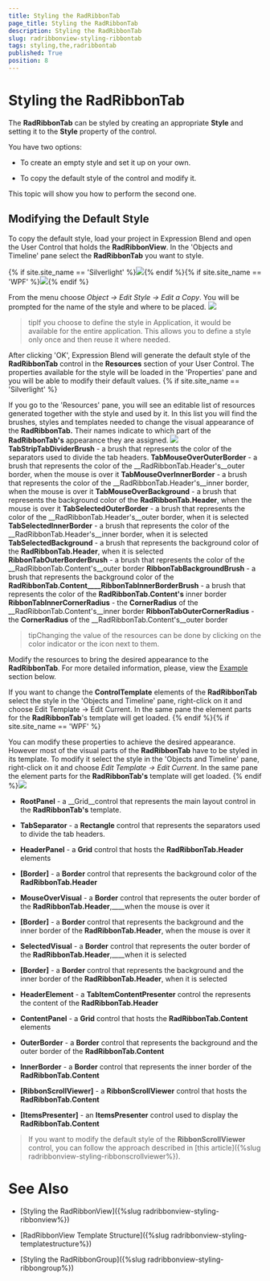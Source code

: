 ```yaml
---
title: Styling the RadRibbonTab
page_title: Styling the RadRibbonTab
description: Styling the RadRibbonTab
slug: radribbonview-styling-ribbontab
tags: styling,the,radribbontab
published: True
position: 8
---
```


# Styling the RadRibbonTab



The __RadRibbonTab__ can be styled by creating an appropriate __Style__ and setting it to the __Style__ property of the control.
			

You have two options:

* To create an empty style and set it up on your own.

* To copy the default style of the control and modify it.

This topic will show you how to perform the second one.

## Modifying the Default Style

To copy the default style, load your project in Expression Blend and open the User Control that holds the __RadRibbonView__. In the 'Objects and Timeline' pane select the __RadRibbonTab__ you want to style.
				

{% if site.site_name == 'Silverlight' %}![](images/RibbonView_Styling_RibbonTab_Locate.png){% endif %}{% if site.site_name == 'WPF' %}![](images/RibbonView_Styling_RibbonTab_LocateWPF.png){% endif %}

From the menu choose *Object -> Edit Style -> Edit a Copy*. You will be prompted for the name of the style and where to be placed.
				![](images/RibbonView_Styling_RibbonTab_CreateStyle.png)

>tipIf you choose to define the style in Application, it would be available for the entire application. This allows you to define a style only once and then reuse it where needed.

After clicking 'OK', Expression Blend will generate the default style of the __RadRibbonTab__ control in the __Resources__ section of your User Control. The properties available for the style will be loaded in the 'Properties' pane and you will be able to modify their default values.
				{% if site.site_name == 'Silverlight' %}

If you go to the 'Resources' pane, you will see an editable list of resources generated together with the style and used by it. In this list you will find the brushes, styles and templates needed to change the visual appearance of the __RadRibbonTab.__ Their names indicate to which part of the __RadRibbonTab's__ appearance they are assigned.
					![](images/RibbonView_Styling_RibbonTab_Resources.png)__TabStripTabDividerBrush__ - a brush that represents the color of the separators used to divide the tab headers.
					__TabMouseOverOuterBorder__ - a brush that represents the color of the __RadRibbonTab.Header's__outer border, when the mouse is over it
					__TabMouseOverInnerBorder__ - a brush that represents the color of the __RadRibbonTab.Header's__inner border, when the mouse is over it
					__TabMouseOverBackground__ - a brush that represents the background color of the __RadRibbonTab.Header__, when the mouse is over it
					__TabSelectedOuterBorder__ - a brush that represents the color of the __RadRibbonTab.Header's__outer border, when it is selected
					__TabSelectedInnerBorder__ - a brush that represents the color of the __RadRibbonTab.Header's__inner border, when it is selected
					__TabSelectedBackground__ - a brush that represents the background color of the __RadRibbonTab.Header__, when it is selected
					__RibbonTabOuterBorderBrush__ - a brush that represents the color of the __RadRibbonTab.Content's__outer border
					__RibbonTabBackgroundBrush__ - a brush that represents the background color of the __RadRibbonTab.Content____RibbonTabInnerBorderBrush__ - a brush that represents the color of the __RadRibbonTab.Content's__ inner border
					__RibbonTabInnerCornerRadius__ - the __CornerRadius__ of the __RadRibbonTab.Content's__inner border
					__RibbonTabOuterCornerRadius__ - the __CornerRadius__ of the __RadRibbonTab.Content's__outer border
					

>tipChanging the value of the resources can be done by clicking on the color indicator or the icon next to them.

Modify the resources to bring the desired appearance to the __RadRibbonTab__. For more detailed information, please, view the
						[Example](#example) section below.
					

If you want to change the __ControlTemplate__ elements of the __RadRibbonTab__ select the style in the 'Objects and Timeline' pane, right-click on it and choose Edit Template -> Edit Current. In the same pane the element parts for the __RadRibbonTab__'s template will get loaded.
					{% endif %}{% if site.site_name == 'WPF' %}

You can modify these properties to achieve the desired appearance. However most of the visual parts of the __RadRibbonTab__ have to be styled in its template. To modify it select the style in the 'Objects and Timeline' pane, right-click on it and choose *Edit Template -> Edit Current*. In the same pane the element parts for the __RadRibbonTab's__ template will get loaded.
					{% endif %}![](images/RibbonView_Styling_RibbonTab_ControlTemplate.png)

* __RootPanel__ - a __Grid__control that represents the main layout control in the __RadRibbonTab's__ template.
						

* __TabSeparator__ - a __Rectangle__ control that represents the separators used to divide the tab headers.
							

* __HeaderPanel__ - a __Grid__ control that hosts the __RadRibbonTab.Header__ elements
								

* __[Border]__ - a __Border__ control that represents the background color of the __RadRibbonTab.Header__

* __MouseOverVisual__ - a __Border__ control that represents the outer border of the __RadRibbonTab.Header__,____when the mouse is over it
										

* __[Border]__ - a __Border__ control that represents the background and the inner border of the __RadRibbonTab.Header__, when the mouse is over it
											

* __SelectedVisual__ - a __Border__ control that represents the outer border of the __RadRibbonTab.Header__,____when it is selected
										

* __[Border]__ - a __Border__ control that represents the background and the inner border of the __RadRibbonTab.Header__, when it is selected
											

* __HeaderElement__ - a __TabItemContentPresenter__ control the represents the content of the __RadRibbonTab.Header__

* __ContentPanel__ - a __Grid__ control that hosts the __RadRibbonTab.Content__ elements
								

* __OuterBorder__ - a __Border__ control that represents the background and the outer border of the __RadRibbonTab.Content__

* __InnerBorder__ - a __Border__ control that represents the inner border of the __RadRibbonTab.Content__

* __[RibbonScrollViewer]__ - a __RibbonScrollViewer__ control that hosts the __RadRibbonTab.Content__

* __[ItemsPresenter]__ - an __ItemsPresenter__ control used to display the __RadRibbonTab.Content__

>If you want to modify the default style of the __RibbonScrollViewer__ control, you can follow the approach described in [this article]({%slug radribbonview-styling-ribbonscrollviewer%}).
					

# See Also

 * [Styling the RadRibbonView]({%slug radribbonview-styling-ribbonview%})

 * [RadRibbonView Template Structure]({%slug radribbonview-styling-templatestructure%})

 * [Styling the RadRibbonGroup]({%slug radribbonview-styling-ribbongroup%})
